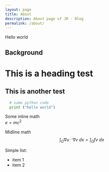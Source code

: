 ```yaml
---
layout: page
title: About
description: About page of JR - Blog
permalink: /about/
---
```


Hello world

## Background

# This is a heading test
## This is another test

```python
  # some python code
  print ("hello world")
```

Some inline math   
$e=mc^2$

Midline math
$$\int_\Omega \nabla u \cdot \nabla v~dx = \int_\Omega fv~dx$$

Simple list:
* item 1
* item 2
